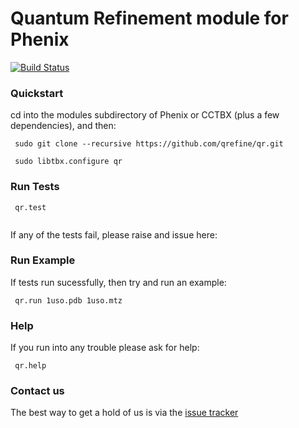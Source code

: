 # Quantum Refinement module for Phenix

[![Build Status](https://travis-ci.org/qrefine/qr.svg?branch=master)](https://travis-ci.org/qrefine/qr)

### Quickstart

cd into the modules subdirectory of Phenix or CCTBX (plus a few dependencies), and then:

```
 sudo git clone --recursive https://github.com/qrefine/qr.git
 
 sudo libtbx.configure qr
 ```
 
 
 ### Run Tests 

``` 
 qr.test
 
```
If any of the tests fail, please raise and issue here:

### Run Example 

If tests run sucessfully, then try and run an example: 

```
 qr.run 1uso.pdb 1uso.mtz 
```

### Help 

If you run into any trouble please ask for help:
```
 qr.help
```

### Contact us 

The best way to get a hold of us is via the  [issue tracker](https://github.com/qrefine/qr-core/issues)
